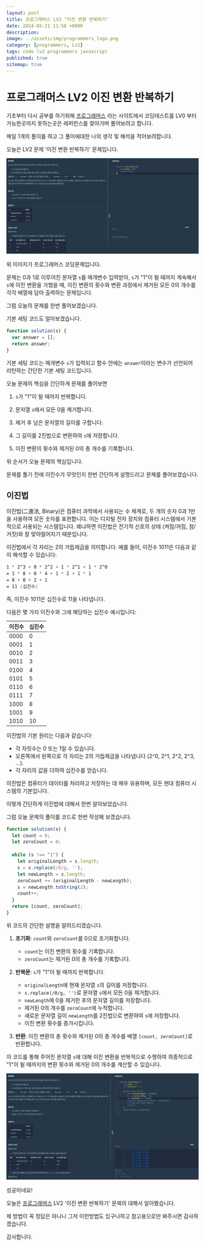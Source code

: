 ```yaml
---
layout: post
title: 프로그래머스 LV2 "이진 변환 반복하기"
date: 2024-05-21 11:58 +0900
description: 
image: ../assets/img/programmers_logo.png
category: [programmers, Lv2]
tags: code lv2 programmers javascript
published: true
sitemap: true
---
```


# 프로그래머스 LV2 이진 변환 반복하기

  기초부터 다시 공부를 하기위해 [프로그래머스](https://programmers.co.kr/) 라는 사이트에서
  코딩테스트를 LV0 부터 가능한곳까지 못하는곳은 레퍼런스를 찾아가며 풀어보려고 합니다.

  매일 1개의 풀이를 하고 그 풀이에대한 나의 생각 및 해석을 적어보려합니다.

  오늘은 LV2 문제 '이진 변환 반복하기' 문제입니다.

  ![프로그래머스 이미지](/assets/img//post49_01.png)

  위 이미지가 프로그래머스 코딩문제입니다.
  
  문제는 0과 1로 이루어진 문자열 `s`를 매개변수 입력받아, `s`가 "1"이 될 때까지 계속해서 `s`에 이진 변환을 가했을 때, 이진 변환의 횟수와 변환 과정에서 제거된 모든 0의 개수를 각각 배열에 담아 출력하는 문제입니다.

  그럼 오늘의 문제를 한번 풀어보겠습니다.

  기본 세팅 코드도 알아보겠습니다.

```javascript
function solution(s) {
  var answer = [];
  return answer;
}
```

기본 세팅 코드는 매개변수 `s`가 입력되고 함수 안에는 `answer`이라는 변수가 선언되어 리턴하는 간단한 기본 세팅 코드입니다.

오늘 문제의 핵심을 간단하게 문제를 풀어보면

1. `s`가 "1"이 될 때까지 반복합니다.

2. 문자열 `s`에서 모든 0을 제거합니다.

3. 제거 후 남은 문자열의 길이를 구합니다.

4. 그 길이를 2진법으로 변환하여 `s`에 저장합니다.

5. 이진 변환의 횟수와 제거된 0의 총 개수를 기록합니다.

위 순서가 오늘 문제의 핵심입니다.

문제를 풀기 전에 이진수가 무엇인지 한번 간단하게 설명드리고 문제를 풀어보겠습니다.

## 이진법

이진법(二進法, Binary)은 컴퓨터 과학에서 사용되는 수 체계로, 두 개의 숫자 0과 1만을 사용하여 모든 숫자를 표현합니다. 이는 디지털 전자 장치와 컴퓨터 시스템에서 기본적으로 사용되는 시스템입니다. 왜냐하면 이진법은 전기적 신호의 상태 (켜짐/꺼짐, 참/거짓)와 잘 맞아떨어지기 때문입니다.

이진법에서 각 자리는 2의 거듭제곱을 의미합니다. 예를 들어, 이진수 1011은 다음과 같이 해석할 수 있습니다:
```scss
1 * 2^3 + 0 * 2^2 + 1 * 2^1 + 1 * 2^0
= 1 * 8 + 0 * 4 + 1 * 2 + 1 * 1
= 8 + 0 + 2 + 1
= 11 (십진수)
```

즉, 이진수 1011은 십진수로 11을 나타냅니다.

다음은 몇 가지 이진수와 그에 해당하는 십진수 예시입니다:

| 이진수	| 십진수|
|--------|-------|
| 0000	 | 0     |
| 0001	 | 1     |
| 0010	 | 2     |
| 0011	 | 3     |
| 0100	 | 4     |
| 0101	 | 5     |
| 0110	 | 6     |
| 0111	 | 7     |
| 1000	 | 8     |
| 1001	 | 9     |
| 1010	 | 10    |

이진법의 기본 원리는 다음과 같습니다:

- 각 자릿수는 0 또는 1일 수 있습니다.
- 오른쪽에서 왼쪽으로 각 자리는 2의 거듭제곱을 나타냅니다 (2^0, 2^1, 2^2, 2^3, ...).
- 각 자리의 값을 더하여 십진수를 얻습니다.

이진법은 컴퓨터가 데이터를 처리하고 저장하는 데 매우 유용하며, 모든 현대 컴퓨터 시스템의 기본입니다.

이렇게 간단하게 이진법에 대해서 한번 알아보았습니다.

그럼 오늘 문제의 풀이를 코드로 한번 작성해 보겠습니다.

```javascript
function solution(s) {
  let count = 0;
  let zeroCount = 0;

  while (s !== "1") {
    let originalLength = s.length;
    s = s.replace(/0/g, '');
    let newLength = s.length;
    zeroCount += (originalLength - newLength);
    s = newLength.toString(2);
    count++;
  }
  return [count, zeroCount];
}
```
위 코드의 간단한 설명을 알려드리겠습니다.

1. **초기화**: `count`와 `zeroCount`를 0으로 초기화합니다.
   - `count`는 이진 변환의 횟수를 기록합니다.
   - `zeroCount`는 제거된 0의 총 개수를 기록합니다.

2. **반복문**: `s`가 "1"이 될 때까지 반복합니다.
   - `originalLength`에 현재 문자열 `s`의 길이를 저장합니다.
   - `s.replace(/0/g, '')`로 문자열 `s`에서 모든 0을 제거합니다.
   - `newLength`에 0을 제거한 후의 문자열 길이를 저장합니다.
   - 제거된 0의 개수를 `zeroCount`에 누적합니다.
   - 새로운 문자열 길이 `newLength`를 2진법으로 변환하여 `s`에 저장합니다.
   - 이진 변환 횟수를 증가시킵니다.

3. **반환**: 이진 변환의 총 횟수와 제거된 0의 총 개수를 배열 `[count, zeroCount]`로 반환합니다.

이 코드를 통해 주어진 문자열 `s`에 대해 이진 변환을 반복적으로 수행하여 최종적으로 "1"이 될 때까지의 변환 횟수와 제거된 0의 개수를 계산할 수 있습니다.

![프로그래머스 이미지](/assets/img//post49_02.png)

성공이네요!

오늘은 [프로그래머스](https://programmers.co.kr/) LV2 '이진 변환 반복하기' 문제의 대해서 알아봤습니다.

제 방법이 꼭 정답은 아니니 그저 이런방법도 있구나하고 참고용으로만 봐주시면 감사하겠습니다.

감사합니다.